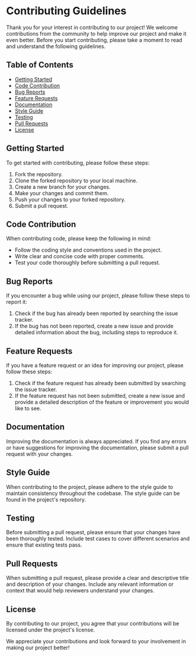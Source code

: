 # Contributing Guidelines

Thank you for your interest in contributing to our project! We welcome contributions from the community to help improve our project and make it even better. Before you start contributing, please take a moment to read and understand the following guidelines.

## Table of Contents
- [Getting Started](#getting-started)
- [Code Contribution](#code-contribution)
- [Bug Reports](#bug-reports)
- [Feature Requests](#feature-requests)
- [Documentation](#documentation)
- [Style Guide](#style-guide)
- [Testing](#testing)
- [Pull Requests](#pull-requests)
- [License](#license)

## Getting Started
To get started with contributing, please follow these steps:
1. Fork the repository.
2. Clone the forked repository to your local machine.
3. Create a new branch for your changes.
4. Make your changes and commit them.
5. Push your changes to your forked repository.
6. Submit a pull request.

## Code Contribution
When contributing code, please keep the following in mind:
- Follow the coding style and conventions used in the project.
- Write clear and concise code with proper comments.
- Test your code thoroughly before submitting a pull request.

## Bug Reports
If you encounter a bug while using our project, please follow these steps to report it:
1. Check if the bug has already been reported by searching the issue tracker.
2. If the bug has not been reported, create a new issue and provide detailed information about the bug, including steps to reproduce it.

## Feature Requests
If you have a feature request or an idea for improving our project, please follow these steps:
1. Check if the feature request has already been submitted by searching the issue tracker.
2. If the feature request has not been submitted, create a new issue and provide a detailed description of the feature or improvement you would like to see.

## Documentation
Improving the documentation is always appreciated. If you find any errors or have suggestions for improving the documentation, please submit a pull request with your changes.

## Style Guide
When contributing to the project, please adhere to the style guide to maintain consistency throughout the codebase. The style guide can be found in the project's repository.

## Testing
Before submitting a pull request, please ensure that your changes have been thoroughly tested. Include test cases to cover different scenarios and ensure that existing tests pass.

## Pull Requests
When submitting a pull request, please provide a clear and descriptive title and description of your changes. Include any relevant information or context that would help reviewers understand your changes.

## License
By contributing to our project, you agree that your contributions will be licensed under the project's license.

We appreciate your contributions and look forward to your involvement in making our project better!
